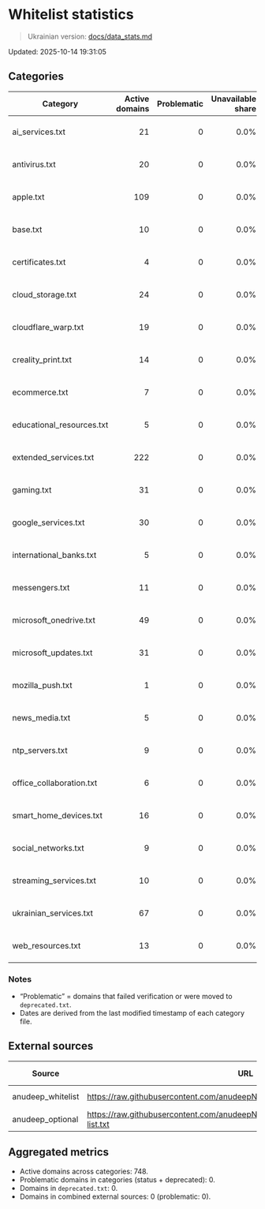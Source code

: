 # Whitelist statistics

> Ukrainian version: [docs/data_stats.md](data_stats.md)

Updated: 2025-10-14 19:31:05

## Categories
| Category | Active domains | Problematic | Unavailable share | Last check |
| --- | ---: | ---: | ---: | --- |
| ai_services.txt | 21 | 0 | 0.0% | 2025-10-26 13:39:44 |
| antivirus.txt | 20 | 0 | 0.0% | 2025-10-26 13:39:44 |
| apple.txt | 109 | 0 | 0.0% | 2025-10-26 13:39:44 |
| base.txt | 10 | 0 | 0.0% | 2025-10-26 13:39:44 |
| certificates.txt | 4 | 0 | 0.0% | 2025-10-26 13:39:44 |
| cloud_storage.txt | 24 | 0 | 0.0% | 2025-10-26 13:39:44 |
| cloudflare_warp.txt | 19 | 0 | 0.0% | 2025-10-26 13:39:44 |
| creality_print.txt | 14 | 0 | 0.0% | 2025-10-26 13:39:44 |
| ecommerce.txt | 7 | 0 | 0.0% | 2025-10-26 13:39:44 |
| educational_resources.txt | 5 | 0 | 0.0% | 2025-10-26 13:39:44 |
| extended_services.txt | 222 | 0 | 0.0% | 2025-10-26 13:39:44 |
| gaming.txt | 31 | 0 | 0.0% | 2025-10-26 13:39:44 |
| google_services.txt | 30 | 0 | 0.0% | 2025-10-26 13:39:44 |
| international_banks.txt | 5 | 0 | 0.0% | 2025-10-26 13:39:44 |
| messengers.txt | 11 | 0 | 0.0% | 2025-10-26 13:39:44 |
| microsoft_onedrive.txt | 49 | 0 | 0.0% | 2025-10-26 13:39:44 |
| microsoft_updates.txt | 31 | 0 | 0.0% | 2025-10-26 13:39:44 |
| mozilla_push.txt | 1 | 0 | 0.0% | 2025-10-26 13:39:44 |
| news_media.txt | 5 | 0 | 0.0% | 2025-10-26 13:39:44 |
| ntp_servers.txt | 9 | 0 | 0.0% | 2025-10-26 13:39:44 |
| office_collaboration.txt | 6 | 0 | 0.0% | 2025-10-26 13:39:44 |
| smart_home_devices.txt | 16 | 0 | 0.0% | 2025-10-26 13:39:44 |
| social_networks.txt | 9 | 0 | 0.0% | 2025-10-26 13:39:44 |
| streaming_services.txt | 10 | 0 | 0.0% | 2025-10-26 13:39:44 |
| ukrainian_services.txt | 67 | 0 | 0.0% | 2025-10-26 19:13:11 |
| web_resources.txt | 13 | 0 | 0.0% | 2025-10-26 13:39:44 |

### Notes
* “Problematic” = domains that failed verification or were moved to `deprecated.txt`.
* Dates are derived from the last modified timestamp of each category file.

## External sources
| Source | URL | Domains | Problematic | Unavailable share | Last update |
| --- | --- | ---: | ---: | ---: | --- |
| anudeep_whitelist | https://raw.githubusercontent.com/anudeepND/whitelist/master/domains/whitelist.txt | 0 | 0 | 0% | немає даних |
| anudeep_optional | https://raw.githubusercontent.com/anudeepND/whitelist/master/domains/optional-list.txt | 0 | 0 | 0% | немає даних |

## Aggregated metrics
* Active domains across categories: 748.
* Problematic domains in categories (status + deprecated): 0.
* Domains in `deprecated.txt`: 0.
* Domains in combined external sources: 0 (problematic: 0).
